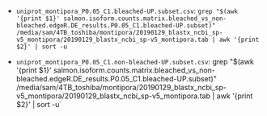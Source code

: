 - ```uniprot_montipora_P0.05_C1.bleached-UP.subset.csv```: `grep "$(awk '{print $1}' salmon.isoform.counts.matrix.bleached_vs_non-bleached.edgeR.DE_results.P0.05_C1.bleached-UP.subset)" /media/sam/4TB_toshiba/montipora/20190129_blastx_ncbi_sp-v5_montipora/20190129_blastx_ncbi_sp-v5_montipora.tab | awk '{print $2}' | sort -u`

- ```uniprot_montipora_P0.05_C1.non-bleached-UP.subset.csv```: grep "$(awk '{print $1}' salmon.isoform.counts.matrix.bleached_vs_non-bleached.edgeR.DE_results.P0.05_C1.bleached-UP.subset)" /media/sam/4TB_toshiba/montipora/20190129_blastx_ncbi_sp-v5_montipora/20190129_blastx_ncbi_sp-v5_montipora.tab | awk '{print $2}' | sort -u`

